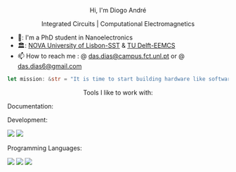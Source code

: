 

<p align=center> Hi, I'm Diogo André </p>

<p align=center> Integrated Circuits | Computational Electromagnetics </p>

- 🔭: I'm a PhD student in Nanoelectronics
- 🏛️: [NOVA University of Lisbon-SST](https://www.fct.unl.pt/en) & [TU Delft-EEMCS](https://www.tudelft.nl/en/eemcs)
- 📫 How to reach me : @ das.dias@campus.fct.unl.pt or @ das.dias6@gmail.com

<!--START_SECTION:waka-->
<!--END_SECTION:waka-->

```rust
let mission: &str = "It is time to start building hardware like software is built."
```

<link rel="stylesheet" href="https://cdn.jsdelivr.net/gh/devicons/devicon@v2.15.1/devicon.min.css">

<p align=center>Tools I like to work with:</p>

Documentation:

<i class="devicon-latex-original" width=200></i>

<i class="devicon-jupyter-plain-wordmark"></i>

<i class="devicon-markdown-original"></i>
          

Development:

<i class="devicon-git-plain-wordmark"></i>          

<i class="devicon-docker-plain-wordmark"></i>  

<img src="https://cdn.jsdelivr.net/gh/devicons/devicon/icons/vscode/vscode-original-wordmark.svg" />

<img src="https://cdn.jsdelivr.net/gh/devicons/devicon/icons/vim/vim-original.svg" />          

Programming Languages:

<i class="devicon-rust-plain"></i>

<img src="https://cdn.jsdelivr.net/gh/devicons/devicon/icons/python/python-original-wordmark.svg" />
        
<img src="https://cdn.jsdelivr.net/gh/devicons/devicon/icons/typescript/typescript-original.svg" />          
          
<img src="https://cdn.jsdelivr.net/gh/devicons/devicon/icons/c/c-original.svg" />



<!---
das-dias/das-dias is a ✨ special ✨ repository because its `README.md` (this file) appears on your GitHub profile.
You can click the Preview link to take a look at your changes.
--->
